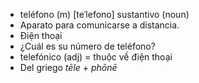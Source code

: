 - teléfono (m)	[teˈlefono]	sustantivo (noun)
- Aparato para comunicarse a distancia.
- Điện thoại
- ¿Cuál es su número de teléfono?
- telefónico (adj) = thuộc về điện thoại
- Del griego *tēle* + *phōnē*
